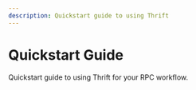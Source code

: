 ```yaml
---
description: Quickstart guide to using Thrift
---
```


# Quickstart Guide

Quickstart guide to using Thrift for your RPC workflow.
